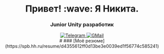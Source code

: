 <div id="header" align="center">
  <h1>Привет! :wave: Я Никита.</h1>
  <h3>Junior Unity разработик</h3>
</div>

<div id="socials" align="center">
  <a href="t.me/vexowl">
    <img src="https://img.shields.io/badge/Telegram-blue?style=for-the-badge&logo=telegram&logoColor=white" alt="Telegram"/>
  </a>
  <a href="nickita.vex@gmail.com">
    <img src="https://img.shields.io/badge/GMail-red?style=for-the-badge&logo=gmail&logoColor=white" alt="GMail"/>
  </a>
  
<div id="CV" align="center">
#
### [Моё резюме](https://spb.hh.ru/resume/d4355612ff0d13be3e0039ed1f56774c585241)
</a>
